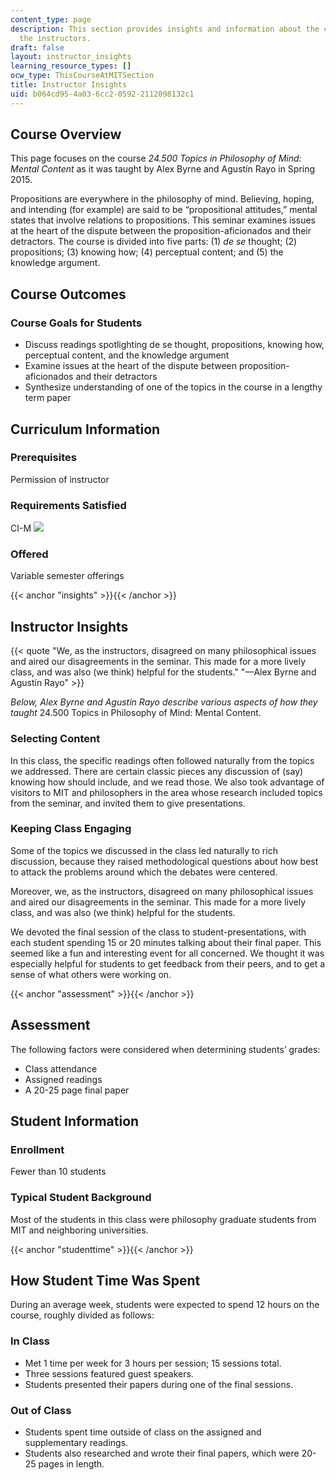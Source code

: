 ```yaml
---
content_type: page
description: This section provides insights and information about the course from
  the instructors.
draft: false
layout: instructor_insights
learning_resource_types: []
ocw_type: ThisCourseAtMITSection
title: Instructor Insights
uid: b064cd95-4a03-6cc2-0592-2112098132c1
---
```

## Course Overview

This page focuses on the course _24.500 Topics in Philosophy of Mind: Mental Content_ as it was taught by Alex Byrne and Agustín Rayo in Spring 2015.

Propositions are everywhere in the philosophy of mind. Believing, hoping, and intending (for example) are said to be “propositional attitudes,” mental states that involve relations to propositions. This seminar examines issues at the heart of the dispute between the proposition-aficionados and their detractors. The course is divided into five parts: (1) _de se_ thought; (2) propositions; (3) knowing how; (4) perceptual content; and (5) the knowledge argument.

## Course Outcomes

### Course Goals for Students

- Discuss readings spotlighting de se thought, propositions, knowing how, perceptual content, and the knowledge argument
- Examine issues at the heart of the dispute between proposition-aficionados and their detractors
- Synthesize understanding of one of the topics in the course in a lengthy term paper

## Curriculum Information

### Prerequisites

Permission of instructor

### Requirements Satisfied

CI-M ![](/images/educator/icon-question-cim.png)

### Offered

Variable semester offerings

{{< anchor "insights" >}}{{< /anchor >}}

## Instructor Insights

{{< quote "We, as the instructors, disagreed on many philosophical issues and aired our disagreements in the seminar. This made for a more lively class, and was also (we think) helpful for the students." "—Alex Byrne and Agustín Rayo" >}}

_Below, Alex Byrne and Agustín Rayo describe various aspects of how they taught_ 24.500 Topics in Philosophy of Mind: Mental Content.

### Selecting Content

In this class, the specific readings often followed naturally from the topics we addressed. There are certain classic pieces any discussion of (say) knowing how should include, and we read those. We also took advantage of visitors to MIT and philosophers in the area whose research included topics from the seminar, and invited them to give presentations.

### Keeping Class Engaging

Some of the topics we discussed in the class led naturally to rich discussion, because they raised methodological questions about how best to attack the problems around which the debates were centered.

Moreover, we, as the instructors, disagreed on many philosophical issues and aired our disagreements in the seminar. This made for a more lively class, and was also (we think) helpful for the students.

We devoted the final session of the class to student-presentations, with each student spending 15 or 20 minutes talking about their final paper. This seemed like a fun and interesting event for all concerned. We thought it was especially helpful for students to get feedback from their peers, and to get a sense of what others were working on.

{{< anchor "assessment" >}}{{< /anchor >}}

## Assessment

The following factors were considered when determining students’ grades:

- Class attendance
- Assigned readings
- A 20-25 page final paper

## Student Information

### Enrollment

Fewer than 10 students

### Typical Student Background

Most of the students in this class were philosophy graduate students from MIT and neighboring universities.

{{< anchor "studenttime" >}}{{< /anchor >}}

## How Student Time Was Spent

During an average week, students were expected to spend 12 hours on the course, roughly divided as follows:

### In Class

- Met 1 time per week for 3 hours per session; 15 sessions total.
- Three sessions featured guest speakers.
- Students presented their papers during one of the final sessions.

### Out of Class

- Students spent time outside of class on the assigned and supplementary readings.
- Students also researched and wrote their final papers, which were 20-25 pages in length.